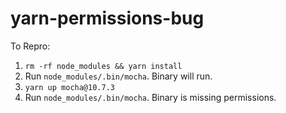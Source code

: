 # yarn-permissions-bug

To Repro:

1. `rm -rf node_modules && yarn install`
2. Run `node_modules/.bin/mocha`. Binary will run.
3. `yarn up mocha@10.7.3`
4. Run `node_modules/.bin/mocha`. Binary is missing permissions.

